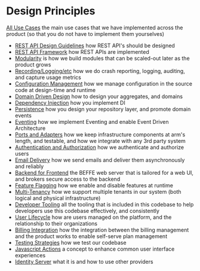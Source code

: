 ﻿# Design Principles

[All Use Cases](0000-all-use-cases.md) the main use cases that we have implemented across the product (so that you do not have to implement them yourselves)

* [REST API Design Guidelines](0010-rest-api.md) how REST API's should be designed
* [REST API Framework](0020-api-framework.md) how REST APIs are implemented
* [Modularity](0025-modularity.md) is how we build modules that can be scaled-out later as the product grows
* [Recording/Logging/etc](0030-recording.md) how we do crash reporting, logging, auditing, and capture usage metrics
* [Configuration Management](0040-configuration.md) how we manage configuration in the source code at design-time and runtime
* [Domain Driven Design](0050-domain-driven-design.md) how to design your aggregates, and domains
* [Dependency Injection](0060-dependency-injection.md) how you implement DI
* [Persistence](0070-persistence.md) how you design your repository layer, and promote domain events
* [Eventing](0170-eventing.md) how we implement Eventing and enable Event Driven Architecture
* [Ports and Adapters](0080-ports-and-adapters.md) how we keep infrastructure components at arm's length, and testable, and how we integrate with any 3rd party system
* [Authentication and Authorization](0090-authentication-authorization.md) how we authenticate and authorize users
* [Email Delivery](0100-email-delivery.md) how we send emails and deliver them asynchronously and reliably
* [Backend for Frontend](0110-back-end-for-front-end.md) the BEFFE web server that is tailored for a web UI, and brokers secure access to the backend
* [Feature Flagging](0120-feature-flagging.md) how we enable and disable features at runtime
* [Multi-Tenancy](0130-multitenancy.md) how we support multiple tenants in our system (both logical and physical infrastructure)
* [Developer Tooling](0140-developer-tooling.md) all the tooling that is included in this codebase to help developers use this codebase effectively, and consistently
* [User Lifecycle](0160-user-lifecycle.md) how are users managed on the platform, and the relationship to their organizations
* [Billing Integration](0180-billing-integration.md) how the integration between the billing management and the product works to enable self-serve plan management 
* [Testing Strategies](0190-testing-strategies.md) how we test our codebase
* [Javascript Actions](0200-javascript-actions.md) a concept to enhance common user interface experiences 
* [Identity Server](0210-identity-server.md) what it is and how to use other providers 